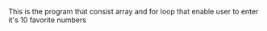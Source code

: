This is the program that consist array and for loop that enable user to enter it's 10 favorite numbers
